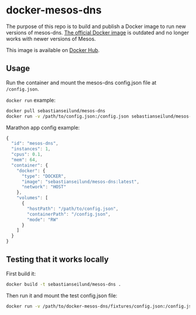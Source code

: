 # docker-mesos-dns

The purpose of this repo is to build and publish a Docker image to run new versions of mesos-dns. [The official Docker image](https://hub.docker.com/r/mesosphere/mesos-dns/) is outdated and no longer works with newer versions of Mesos.

This image is available on [Docker Hub](https://hub.docker.com/r/sebastianseilund/mesos-dns/).


## Usage

Run the container and mount the mesos-dns config.json file at `/config.json`.

`docker run` example:

```sh
docker pull sebastianseilund/mesos-dns
docker run -v /path/to/config.json:/config.json sebastianseilund/mesos-dns  
```

Marathon app config example:

```js
{
  "id": "mesos-dns",
  "instances": 1,
  "cpus": 0.1,
  "mem": 64,
  "container": {
    "docker": {
      "type": "DOCKER",
      "image": "sebastianseilund/mesos-dns:latest",
      "network": "HOST"
    },
    "volumes": [
      {
        "hostPath": "/path/to/config.json",
        "containerPath": "/config.json",
        "mode": "RW"
      }
    ]
  }
}
```


## Testing that it works locally

First build it:

```sh
docker build -t sebastianseilund/mesos-dns .
```

Then run it and mount the test config.json file:

```sh
docker run -v /path/to/docker-mesos-dns/fixtures/config.json:/config.json sebastianseilund/mesos-dns  
```
